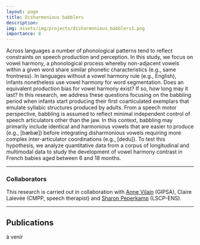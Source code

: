 ```yaml
---
layout: page
title: Disharmonious babblers
description:
img: assets/img/projects/disharmonious_babblers1.png
importance: 8
---
```


Across languages a number of phonological patterns tend to reflect constraints on speech production and perception. In this study, we focus on vowel harmony, a phonological process whereby non-adjacent vowels within a given word share similar phonetic characteristics (e.g., same frontness). In languages without a vowel harmony rule (e.g., English), infants nonetheless use vowel harmony for word segmentation. Does an equivalent production bias for vowel harmony exist? If so, how long may it last? In this research, we address these questions focusing on the babbling period when infants start producing their first coarticulated exemplars that emulate syllabic structures produced by adults. From a speech motor perspective, babbling is assumed to reflect minimal independent control of speech articulators other than the jaw. In this context, babbling may primarily include identical and harmonious vowels that are easier to produce (e.g., [bæbæ]) before integrating disharmonious vowels requiring more complex inter-articulator coordinations (e.g., [dedu]).
To test this hypothesis, we analyze quantitative data from a corpus of longitudinal and multimodal data to study the development of vowel harmony contrast in French babies aged between 6 and 18 months.

---

<!-- Collaborators -->

### Collaborators

This research is carried out in collaboration with [Anne Vilain](https://www.ins2i.cnrs.fr/fr/personne/anne-vilain) (GIPSA), Claire Lalevée (CMPP, speech therapist) and [Sharon Peperkamp](http://www.lscp.net/persons/peperkamp/) (LSCP-ENS).

---

<!-- Publications -->

## Publications

à venir
